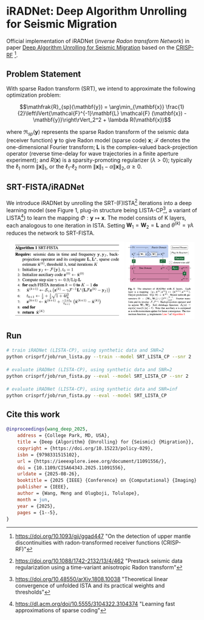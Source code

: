 # iRADNet: Deep Algorithm Unrolling for Seismic Migration

Official implementation of iRADNet (*inverse Radon transform Network*) in paper 
[Deep Algorithm Unrolling for Seismic Migration][iRADNet]
based on the [CRISP-RF][CRISP-RF] [^USMantleTax].

[^USMantleTax]: <https://doi.org/10.1093/gji/ggad447> "On the detection of upper mantle discontinuities with radon-transformed receiver functions (CRISP-RF)"

[CRISP-RF]: <https://github.com/URseismology/CRISP-RF> "CRISP-RF: Clean Receiver-function Imaging using SParse Radon Filters"

[iRADNet]: <https://openreview.net/forum?id=hBuAes6QTt> "Deep Algorithm Unrolling for Seismic Migration"

## Problem Statement

With sparse Radon transform (SRT), we intend to approximate the following optimization problem:

```math
\mathfrak{R}_{sp}(\mathbf{y}) = \arg\min_{\mathbf{x}} \frac{1}{2}\left\lVert{\mathcal{F}^{-1}\mathbf{L} \mathcal{F} (\mathbf{x}) - \mathbf{y}}\right\rVert_2^2 + \lambda R(\mathbf{x})
```

where $\mathfrak{R}_{sp}(\mathbf{y})$ represents the sparse Radon transform of the seismic data (receiver function) $\mathbf{y}$ to give Radon model (sparse code)  $\mathbf{x}$; $\mathcal{F}$ denotes the one-dimensional Fourier transform; $\mathbf{L}$ is the complex-valued back-projection operator (reverse time-delay for wave trajectories in a finite aperture experiment);  and $R(\mathbf{x})$ is a sparsity-promoting regularizer ($\lambda > 0$); typically the $\ell_1$ norm $\left\lVert{\mathbf{x}}\right\rVert_1$, or the $\ell_1\text{-}\ell_2$ norm $\left\lVert{\mathbf{x}}\right\rVert_1 - \alpha \left\lVert{\mathbf{x}}\right\rVert_2, \alpha \geq 0$.

## SRT-FISTA/iRADNet

We introduce iRADNet by unrolling the SRT-(F)ISTA[^SRTFISTA] iterations
into a deep learning model (see Figure 1, plug-in structure
being LISTA-CP[^LISTACP], a variant of LISTA[^LISTA]) to learn the mapping
$\Phi: \mathbf{y}\mapsto\mathbf{x}$. The model consists of K layers, each analogous
to one iteration in ISTA. Setting $\mathbf{W}_1=\mathbf{W}_2=\mathbf{L}$ and 
${\theta}^{(k)} = \gamma\lambda$ reduces the network to SRT-FISTA.

[^SRTFISTA]: <https://doi.org/10.1088/1742-2132/13/4/462> "Prestack seismic data regularization using a time-variant anisotropic Radon transform"

[^LISTACP]: <https://doi.org/10.48550/arXiv.1808.10038> "Theoretical linear convergence of unfolded ISTA and its practical weights and thresholds"

[^LISTA]: <https://dl.acm.org/doi/10.5555/3104322.3104374> "Learning fast approximations of sparse coding"

<p align="center">
	<img src="fig/SRT_FISTA.png" width="60%" />
	<img src="fig/iRADNet.png" width="36%" /> 
</p>

## Run

```sh
# train iRADNet (LISTA-CP), using synthetic data and SNR=2
python crisprf/job/run_lista.py --train --model SRT_LISTA_CP --snr 2

# evaluate iRADNet (LISTA-CP), using synthetic data and SNR=2
python crisprf/job/run_fista.py --eval --model SRT_LISTA_CP --snr 2

# evaluate iRADNet (LISTA-CP), using synthetic data and SNR=inf
python crisprf/job/run_fista.py --eval --model SRT_LISTA_CP
```

## Cite this work

```bibtex
@inproceedings{wang_deep_2025,
	address = {College Park, MD, USA},
	title = {Deep {Algorithm} {Unrolling} for {Seismic} {Migration}},
	copyright = {https://doi.org/10.15223/policy-029},
	isbn = {9798331515102},
	url = {https://ieeexplore.ieee.org/document/11091556/},
	doi = {10.1109/CISA64343.2025.11091556},
	urldate = {2025-08-26},
	booktitle = {2025 {IEEE} {Conference} on {Computational} {Imaging} {Using} {Synthetic} {Apertures} ({CISA})},
	publisher = {IEEE},
	author = {Wang, Meng and Olugboji, Tolulope},
	month = jun,
	year = {2025},
	pages = {1--5},
}
```
